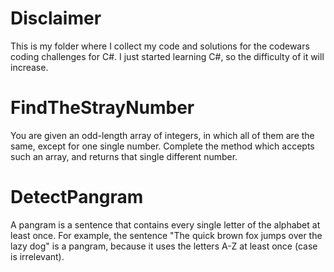 # Disclaimer
This is my folder where I collect my code and solutions for the codewars coding challenges for C#. I just started learning C#, so the difficulty of it will increase.

# FindTheStrayNumber
You are given an odd-length array of integers, in which all of them are the same, except for one single number. Complete the method which accepts such an array, and returns that single different number.

# DetectPangram
A pangram is a sentence that contains every single letter of the alphabet at least once. For example, the sentence "The quick brown fox jumps over the lazy dog" is a pangram, because it uses the letters A-Z at least once (case is irrelevant).

